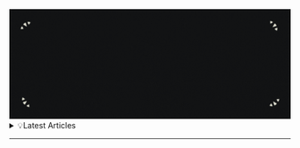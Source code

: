 
<img src="https://raw.githubusercontent.com/Y4HYA4/Y4HYA4/master/mainVn.gif"  >

<details>
<summary>💡Latest Articles </summary>

- [Microsoft Certified: Security Operations Analyst Associate | Resources
](https://blog.yahya-abulhaj.dev/microsoft-certified-security-operations-analyst-associate-study-guide)

- [Microsoft Certified: Azure Security Engineer Associate | Resources](https://blog.yahya-abulhaj.dev/microsoft-certified-azure-security-engineer-associate-or-study-guide)

- [Microsoft Certified: Azure Network Engineer Associate | Resources](https://blog.yahya-abulhaj.dev/microsoft-certified-azure-network-engineer-associate-study-guide)

- [AWS Certified: Cloud Practitioner Certification](https://blog.yahya-abulhaj.dev/aws-certified-cloud-practitioner-certification)

- [Microsoft Intune | Control Over Your Devices](https://blog.yahya-abulhaj.dev/microsoft-intune-control-over-your-devices)

- [Cleaning up your Microsoft Azure Account](https://blog.yahya-abulhaj.dev/cleaning-up-your-microsoft-azure-account)
  
- [To-Do Certifications](https://blog.yahya-abulhaj.dev/to-do-certifications)
  
- [Azure Cloud Security | Sentinel And Defender](https://blog.yahya-abulhaj.dev/azure-cloud-security-sentinel-and-defender)

- [Git/GitHub Workflow in 80 seconds](https://blog.yahya-abulhaj.dev/gitgithub-workflow-in-80-seconds)

- [Containers, Docker | What exactly is that?](https://blog.yahya-abulhaj.dev/containers-docker-or-what-exactly-is-that)

- [IT - General Culture](https://blog.yahya-abulhaj.dev/it-general-culture)

- [Automate the CI/CD Pipeline using Harness.io](https://blog.yahya-abulhaj.dev/automate-the-cicd-pipeline-using-harnessio)

- [Microsoft Certified: Azure Developer Associate | Study Guide](https://blog.yahya-abulhaj.dev/microsoft-certified-azure-developer-associate-or-study-guide)

> ❝In real open source, you have the right to control your own destiny.❞ -Linus Torvalds

</details>



---
